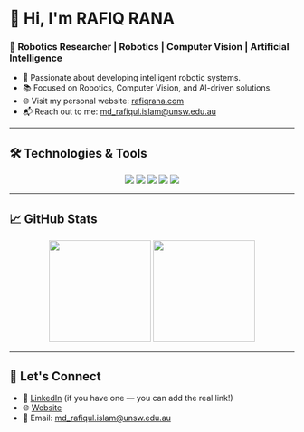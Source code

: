 # 👋 Hi, I'm RAFIQ RANA

### 🤖 Robotics Researcher | Robotics | Computer Vision | Artificial Intelligence

- 🚀 Passionate about developing intelligent robotic systems.
- 📚 Focused on Robotics, Computer Vision, and AI-driven solutions.
- 🌐 Visit my personal website: [rafiqrana.com](https://rafiqrana.com)
- 📬 Reach out to me: md_rafiqul.islam@unsw.edu.au

---

## 🛠️ Technologies & Tools
<div align="center">
  
  <img src="https://img.shields.io/badge/ROS-22314E?style=for-the-badge&logo=ROS&logoColor=white" />
  <img src="https://img.shields.io/badge/C++-00599C?style=for-the-badge&logo=cplusplus&logoColor=white" />
  <img src="https://img.shields.io/badge/Python-3776AB?style=for-the-badge&logo=python&logoColor=white" />
  <img src="https://img.shields.io/badge/OpenCV-5C3EE8?style=for-the-badge&logo=opencv&logoColor=white" />
  <img src="https://img.shields.io/badge/TensorFlow-FF6F00?style=for-the-badge&logo=tensorflow&logoColor=white" />

</div>

---

## 📈 GitHub Stats
<div align="center">
  
  <img src="https://github-readme-stats.vercel.app/api?username=rafiqrana&show_icons=true&theme=tokyonight" height="180px"/>
  <img src="https://github-readme-stats.vercel.app/api/top-langs/?username=rafiqrana&layout=compact&theme=tokyonight" height="180px"/>
  
</div>

---

## 🌟 Let's Connect
- 🔗 [LinkedIn](https://www.linkedin.com/in/rafiqrana) (if you have one — you can add the real link!)
- 🌐 [Website](https://rafiqrana.com)
- 📧 Email: md_rafiqul.islam@unsw.edu.au
